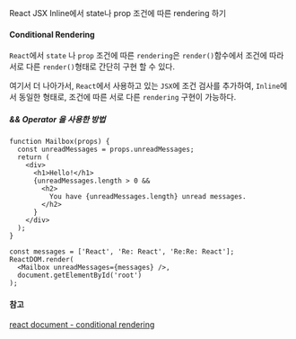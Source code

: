 React JSX Inline에서 state나 prop 조건에 따른 rendering 하기

#### Conditional Rendering

`React`에서 `state` 나 `prop` 조건에 따른 `rendering`은 `render()`함수에서 조건에 따라 서로 다른 `render()`형태로 간단히 구현 할 수 있다.

여기서 더 나아가서, `React`에서 사용하고 있는 `JSX`에 조건 검사를 추가하여, `Inline`에서 동일한 형태로, 조건에 따른 서로 다른 `rendering` 구현이 가능하다.



##### && Operator 을 사용한 방법

```
function Mailbox(props) {
  const unreadMessages = props.unreadMessages;
  return (
    <div>
      <h1>Hello!</h1>
      {unreadMessages.length > 0 &&
        <h2>
          You have {unreadMessages.length} unread messages.
        </h2>
      }
    </div>
  );
}

const messages = ['React', 'Re: React', 'Re:Re: React'];
ReactDOM.render(
  <Mailbox unreadMessages={messages} />,
  document.getElementById('root')
);
```





#### 참고

[react document - conditional rendering](https://facebook.github.io/react/docs/conditional-rendering.html)

